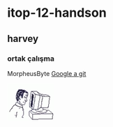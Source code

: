 # itop-12-handson
## harvey
### ortak çalışma
MorpheusByte
[Google a git](https://www.google.com)


![Foto](./img/computer.gif)